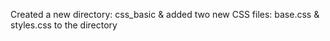 Created a new directory: css_basic & added two new CSS files: base.css & styles.css to the directory

